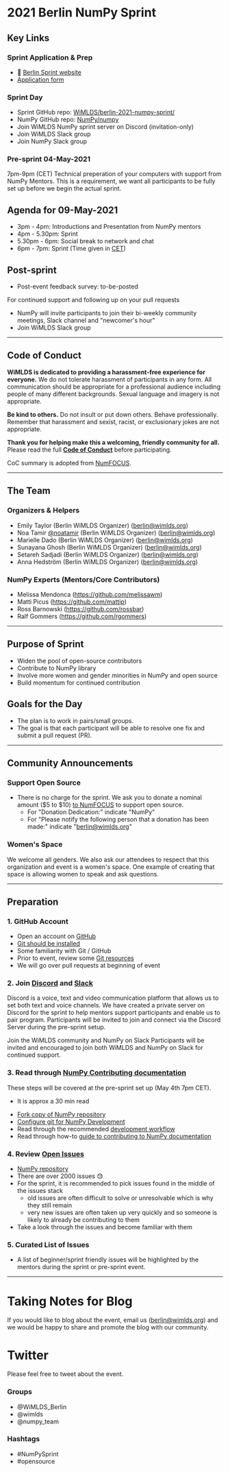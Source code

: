# 2021 Berlin NumPy Sprint

## Key Links

### Sprint Application & Prep
* :key: [Berlin Sprint website](https://sites.google.com/view/berlinnumpysprint/home) 
* [Application form](https://forms.gle/RMtAPDUeQuRPeWxb6)

### Sprint Day
* Sprint GitHub repo: [WiMLDS/berlin-2021-numpy-sprint/](https://github.com/WiMLDS/berlin-2021-numpy-sprint)
* NumPy GitHub repo: [NumPy/numpy](https://github.com/numpy/numpy)
* Join WiMLDS NumPy sprint server on Discord (invitation-only)
* Join WiMLDS Slack group
* Join NumPy Slack group

### Pre-sprint 04-May-2021
7pm-9pm (CET) Technical preperation of your computers with support from NumPy Mentors.  This is a requirement, we want all participants to be fully set up before we begin the actual sprint.

## Agenda for 09-May-2021 
- 3pm - 4pm: Introductions and Presentation from NumPy mentors
- 4pm - 5.30pm: Sprint
- 5.30pm - 6pm: Social break to network and chat
- 6pm - 7pm: Sprint
(Time given in [CET](https://time.is/CET))

## Post-sprint
* Post-event feedback survey: to-be-posted

For continued support and following up on your pull requests
* NumPy will invite participants to join their bi-weekly community meetings, Slack channel and "newcomer's hour"
* Join WiMLDS Slack group

----
## Code of Conduct
**WiMLDS is dedicated to providing a harassment-free experience for everyone.** We do not tolerate harassment of participants in any form. All communication should be appropriate for a professional audience including people of many different backgrounds. Sexual language and imagery is not appropriate.

**Be kind to others.** Do not insult or put down others. Behave professionally. Remember that harassment and sexist, racist, or exclusionary jokes are not appropriate.

**Thank you for helping make this a welcoming, friendly community for all.**  Please read the full [**Code of Conduct**](https://github.com/WiMLDS/starter-kit/wiki/Code-of-conduct) before participating.  

CoC summary is adopted from [NumFOCUS](https://numfocus.org/code-of-conduct).

---
## The Team

### Organizers & Helpers 
* Emily Taylor (Berlin WiMLDS Organizer) (berlin@wimlds.org)
* Noa Tamir  [@noatamir](https://twitter.com/noatamir) (Berlin WiMLDS Organizer) (berlin@wimlds.org)
* Marielle Dado (Berlin WiMLDS Organizer) (berlin@wimlds.org)
* Sunayana Ghosh (Berlin WiMLDS Organizer) (berlin@wimlds.org)
* Setareh Sadjadi (Berlin WiMLDS Organizer) (berlin@wimlds.org)
* Anna Hedström  (Berlin WiMLDS Organizer) (berlin@wimlds.org)

### NumPy Experts (Mentors/Core Contributors)
* Melissa Mendonca (https://github.com/melissawm)
* Matti Picus (https://github.com/mattip)
* Ross Barnowski (https://github.com/rossbar)
* Ralf Gommers (https://github.com/rgommers)


---

## Purpose of Sprint
- Widen the pool of open-source contributors
- Contribute to NumPy library
- Involve more women and gender minorities in NumPy and open source
- Build momentum for continued contribution


## Goals for the Day
- The plan is to work in pairs/small groups. 
- The goal is that each participant will be able to resolve one fix and submit a pull request (PR).

---

## Community Announcements

### Support Open Source
- There is no charge for the sprint. We ask you to donate a nominal amount ($5 to $10) [to NumFOCUS](https://numfocus.org/donate) to support open source.
  - For "Donation Dedication:"  indicate "NumPy"
  - For "Please notify the following person that a donation has been made:" indicate "berlin@wimlds.org"

### Women's Space
We welcome all genders.  We also ask our attendees to respect that this organization and event is a women's space.  One example of creating that space is allowing women to speak and ask questions.

---

## Preparation

### 1.  GitHub Account
- Open an account on [GitHub](https://github.com/)
- [Git should be installed](https://git-scm.com/book/en/v2/Getting-Started-Installing-Git)
- Some familiarity with Git / GitHub 
- Prior to event, review some [Git resources](https://github.com/reshamas/git-intro-workshop/blob/master/extra_resources/resource_git_tutorials.md) 
- We will go over pull requests at beginning of event

### 2.  Join [Discord](https://discord.com/) and [Slack](https://slack.com/intl/en-de/)
Discord is a voice, text and video communication platform that allows us to set both text and voice channels.
We have created a private server on Discord for the sprint to help mentors support participants and enable us to pair program. 
Participants will be invited to join and connect via the Discord Server during the pre-sprint setup.

Join the WiMLDS community and NumPy on Slack
Participants will be invited and encouraged to join both WiMLDS and NumPy on Slack for continued support.

### 3.  Read through [NumPy Contributing documentation](https://numpy.org/devdocs/dev/index.html#development-process-summary)
These steps will be covered at the pre-sprint set up (May 4th 7pm CET).  
* It is approx a 30 min read
- [Fork copy of NumPy repository](https://numpy.org/devdocs/dev/gitwash/development_setup.html#forking)
- [Configure git for NumPy Development](https://numpy.org/devdocs/dev/gitwash/development_setup.html)
- Read through the recommended [development workflow](https://numpy.org/devdocs/dev/development_workflow.html)
- Read through how-to [guide to contributing to NumPy documentation](https://numpy.org/devdocs/dev/howto-docs.html)

### 4.  Review [Open Issues](https://github.com/numpy/numpy/issues) 
* [NumPy repository](https://github.com/numpy/numpy)
* There are over 2000 issues :sweat:
* For the sprint, it is recommended to pick issues found in the middle of the issues stack
	- old issues are often difficult to solve or unresolvable which is why they still remain
	- very new issues are often taken up very quickly and so someone is likely to already be contributing to them
* Take a look through the issues and become familiar with them 

### 5.  Curated List of Issues
- A list of beginner/sprint friendly issues will be highlighted by the mentors during the sprint or pre-sprint event.


---
# Taking Notes for Blog
If you would like to blog about the event, email us (berlin@wimlds.org) and we would be happy to share and promote the blog with our community. 

# Twitter
Please feel free to tweet about the event.

### Groups

- @WiMLDS_Berlin
- @wimlds
- @numpy_team

### Hashtags

- #NumPySprint
- #opensource


